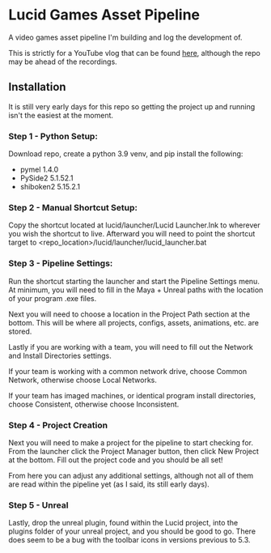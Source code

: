 # Lucid Games Asset Pipeline
A video games asset pipeline I'm building and log the development of.

This is strictly for a YouTube vlog that can be found [here](https://youtube.com/playlist?list=PLdFnThjjgy9YIXYQMJhJgwgGUCxSubICY&si=ObTBWf73c1Oh7gMY),
although the repo may be ahead of the recordings.

## Installation
It is still very early days for this repo so getting the project up and running isn't
the easiest at the moment.


### Step 1 - Python Setup:
Download repo, create a python 3.9 venv, and pip install the following:
- pymel 1.4.0
- PySide2 5.1.52.1
- shiboken2 5.15.2.1


### Step 2 - Manual Shortcut Setup:
Copy the shortcut located at lucid/launcher/Lucid Launcher.lnk to wherever you wish the shortcut to live.
Afterward you will need to point the shortcut target to <repo_location>/lucid/launcher/lucid_launcher.bat


### Step 3 - Pipeline Settings:
Run the shortcut starting the launcher and start the Pipeline Settings menu. At minimum, you will need to
fill in the Maya + Unreal paths with the location of your program .exe files.

Next you will need to choose a location in the Project Path section at the bottom. This will be where all
projects, configs, assets, animations, etc. are stored.

Lastly if you are working with a team, you will need to fill out the Network and Install Directories settings.

If your team is working with a common network drive, choose Common Network, otherwise choose Local Networks.

If your team has imaged machines, or identical program install directories, choose Consistent, otherwise choose
Inconsistent.


### Step 4 - Project Creation
Next you will need to make a project for the pipeline to start checking for. From the launcher click the
Project Manager button, then click New Project at the bottom. Fill out the project code and you should be
all set!

From here you can adjust any additional settings, although not all of them are read within the pipeline yet (as
I said, its still early days).


### Step 5 - Unreal
Lastly, drop the unreal plugin, found within the Lucid project, into the plugins folder of your unreal project, and
you should be good to go. There does seem to be a bug with the toolbar icons in versions previous to 5.3.
